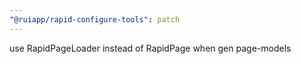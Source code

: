 ```yaml
---
"@ruiapp/rapid-configure-tools": patch
---
```


use RapidPageLoader instead of RapidPage when gen page-models
